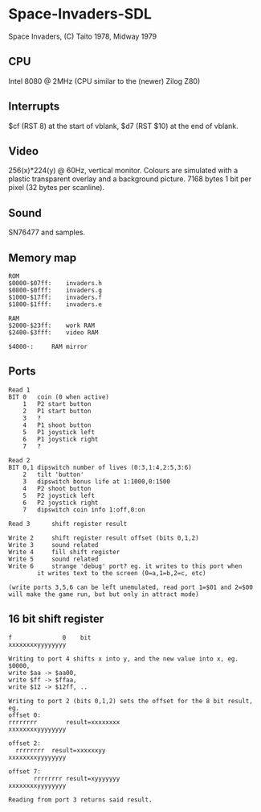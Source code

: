 # Space-Invaders-SDL
Space Invaders, (C) Taito 1978, Midway 1979

## CPU
Intel 8080 @ 2MHz (CPU similar to the (newer) Zilog Z80)

## Interrupts
$cf (RST 8) at the start of vblank, $d7 (RST $10) at the end of vblank.

## Video
256(x)*224(y) @ 60Hz, vertical monitor. Colours are simulated with a
plastic transparent overlay and a background picture.
7168 bytes 1 bit per pixel (32 bytes per scanline).

## Sound
SN76477 and samples.

## Memory map
	
	ROM
	$0000-$07ff:	invaders.h
	$0800-$0fff:	invaders.g
	$1000-$17ff:	invaders.f
	$1800-$1fff:	invaders.e
	
	RAM
	$2000-$23ff:	work RAM
	$2400-$3fff:	video RAM
	
	$4000-:		RAM mirror

## Ports
	
	Read 1
	BIT	0	coin (0 when active)
		1	P2 start button
		2	P1 start button
		3	?
		4	P1 shoot button
		5	P1 joystick left
		6	P1 joystick right
		7	?
	
	Read 2
	BIT	0,1	dipswitch number of lives (0:3,1:4,2:5,3:6)
		2	tilt 'button'
		3	dipswitch bonus life at 1:1000,0:1500
		4	P2 shoot button
		5	P2 joystick left
		6	P2 joystick right
		7	dipswitch coin info 1:off,0:on
	
	Read 3		shift register result
	
	Write 2		shift register result offset (bits 0,1,2)
	Write 3		sound related
	Write 4		fill shift register
	Write 5		sound related
	Write 6		strange 'debug' port? eg. it writes to this port when
			it writes text to the screen (0=a,1=b,2=c, etc)
	
	(write ports 3,5,6 can be left unemulated, read port 1=$01 and 2=$00
	will make the game run, but but only in attract mode)

## 16 bit shift register
	
	f              0	bit
	xxxxxxxxyyyyyyyy
	
	Writing to port 4 shifts x into y, and the new value into x, eg.
	$0000,
	write $aa -> $aa00,
	write $ff -> $ffaa,
	write $12 -> $12ff, ..
	
	Writing to port 2 (bits 0,1,2) sets the offset for the 8 bit result, eg.
	offset 0:
	rrrrrrrr		result=xxxxxxxx
	xxxxxxxxyyyyyyyy
	
	offset 2:
	  rrrrrrrr	result=xxxxxxyy
	xxxxxxxxyyyyyyyy
	
	offset 7:
	       rrrrrrrr	result=xyyyyyyy
	xxxxxxxxyyyyyyyy
	
	Reading from port 3 returns said result.
